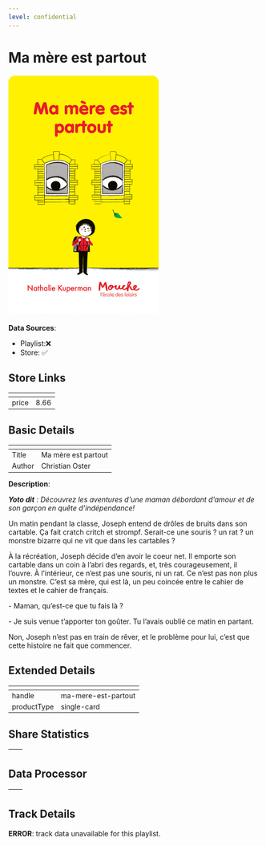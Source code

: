 ```yaml
---
level: confidential
---
```

# Ma mère est partout

![card_[6paJH].png](../../img/cards/card_[6paJH].png)

**Data Sources**: 

- Playlist:❌
- Store: ✅


## Store Links

| <!-- --> | <!-- --> |
| - | - |
| price | 8.66 |


## Basic Details

| <!-- --> | <!-- --> |
| - | - |
| Title | Ma mère est partout |
| Author | Christian Oster |

**Description**:

_**Yoto dit** : Découvrez les aventures d'une maman débordant d’amour et de son garçon en quête d’indépendance!_  

﻿Un matin pendant la classe, Joseph entend de drôles de bruits dans son cartable. Ça fait cratch critch et strompf. Serait-ce une souris ? un rat ? un monstre bizarre qui ne vit que dans les cartables ?

À la récréation, Joseph décide d’en avoir le coeur net. Il emporte son cartable dans un coin à l’abri des regards, et, très courageusement, il l’ouvre. À l’intérieur, ce n’est pas une souris, ni un rat. Ce n’est pas non plus un monstre. C’est sa mère, qui est là, un peu coincée entre le cahier de textes et le cahier de français.

\- Maman, qu’est-ce que tu fais là ? 

\- Je suis venue t’apporter ton goûter. Tu l’avais oublié ce matin en partant.

Non, Joseph n’est pas en train de rêver, et le problème pour lui, c’est que cette histoire ne fait que commencer.


## Extended Details

| <!-- --> | <!-- --> |
| - | - |
| handle | ma-mere-est-partout |
| productType | single-card |


## Share Statistics

| <!-- --> | <!-- --> |
| - | - |


## Data Processor

| <!-- --> | <!-- --> |
| - | - |


## Track Details

**ERROR**: track data unavailable for this playlist.
